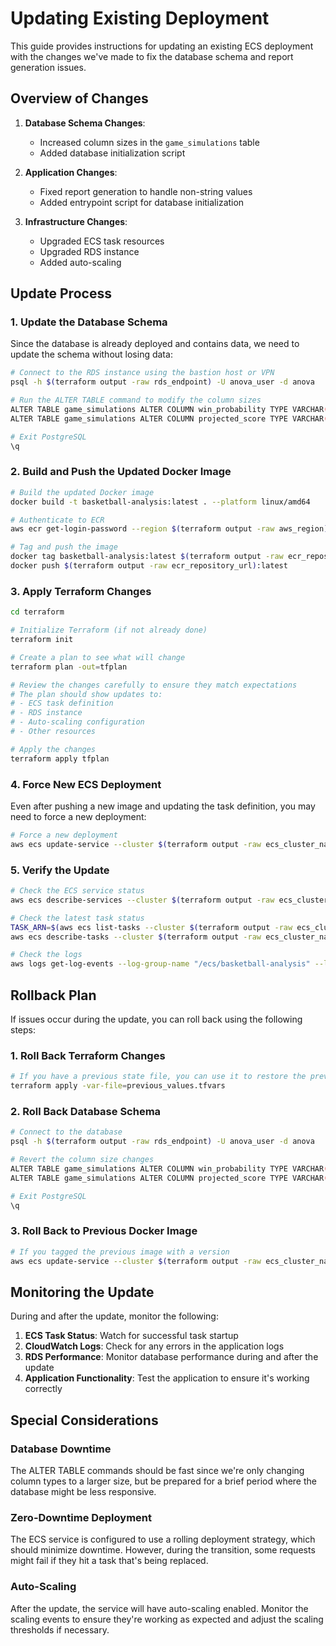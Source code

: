 # Updating Existing Deployment

This guide provides instructions for updating an existing ECS deployment with the changes we've made to fix the database schema and report generation issues.

## Overview of Changes

1. **Database Schema Changes**:
   - Increased column sizes in the `game_simulations` table
   - Added database initialization script

2. **Application Changes**:
   - Fixed report generation to handle non-string values
   - Added entrypoint script for database initialization

3. **Infrastructure Changes**:
   - Upgraded ECS task resources
   - Upgraded RDS instance
   - Added auto-scaling

## Update Process

### 1. Update the Database Schema

Since the database is already deployed and contains data, we need to update the schema without losing data:

```bash
# Connect to the RDS instance using the bastion host or VPN
psql -h $(terraform output -raw rds_endpoint) -U anova_user -d anova

# Run the ALTER TABLE command to modify the column sizes
ALTER TABLE game_simulations ALTER COLUMN win_probability TYPE VARCHAR(100);
ALTER TABLE game_simulations ALTER COLUMN projected_score TYPE VARCHAR(100);

# Exit PostgreSQL
\q
```

### 2. Build and Push the Updated Docker Image

```bash
# Build the updated Docker image
docker build -t basketball-analysis:latest . --platform linux/amd64

# Authenticate to ECR
aws ecr get-login-password --region $(terraform output -raw aws_region) | docker login --username AWS --password-stdin $(terraform output -raw ecr_repository_url)

# Tag and push the image
docker tag basketball-analysis:latest $(terraform output -raw ecr_repository_url):latest
docker push $(terraform output -raw ecr_repository_url):latest
```

### 3. Apply Terraform Changes

```bash
cd terraform

# Initialize Terraform (if not already done)
terraform init

# Create a plan to see what will change
terraform plan -out=tfplan

# Review the changes carefully to ensure they match expectations
# The plan should show updates to:
# - ECS task definition
# - RDS instance
# - Auto-scaling configuration
# - Other resources

# Apply the changes
terraform apply tfplan
```

### 4. Force New ECS Deployment

Even after pushing a new image and updating the task definition, you may need to force a new deployment:

```bash
# Force a new deployment
aws ecs update-service --cluster $(terraform output -raw ecs_cluster_name) --service $(terraform output -raw ecs_service_name) --force-new-deployment --region $(terraform output -raw aws_region)
```

### 5. Verify the Update

```bash
# Check the ECS service status
aws ecs describe-services --cluster $(terraform output -raw ecs_cluster_name) --services $(terraform output -raw ecs_service_name) --region $(terraform output -raw aws_region)

# Check the latest task status
TASK_ARN=$(aws ecs list-tasks --cluster $(terraform output -raw ecs_cluster_name) --service-name $(terraform output -raw ecs_service_name) --region $(terraform output -raw aws_region) --query 'taskArns[0]' --output text)
aws ecs describe-tasks --cluster $(terraform output -raw ecs_cluster_name) --tasks $TASK_ARN --region $(terraform output -raw aws_region)

# Check the logs
aws logs get-log-events --log-group-name "/ecs/basketball-analysis" --log-stream-name $(aws logs describe-log-streams --log-group-name "/ecs/basketball-analysis" --order-by LastEventTime --descending --limit 1 --query 'logStreams[0].logStreamName' --output text) --region $(terraform output -raw aws_region)
```

## Rollback Plan

If issues occur during the update, you can roll back using the following steps:

### 1. Roll Back Terraform Changes

```bash
# If you have a previous state file, you can use it to restore the previous configuration
terraform apply -var-file=previous_values.tfvars
```

### 2. Roll Back Database Schema

```bash
# Connect to the database
psql -h $(terraform output -raw rds_endpoint) -U anova_user -d anova

# Revert the column size changes
ALTER TABLE game_simulations ALTER COLUMN win_probability TYPE VARCHAR(50);
ALTER TABLE game_simulations ALTER COLUMN projected_score TYPE VARCHAR(50);

# Exit PostgreSQL
\q
```

### 3. Roll Back to Previous Docker Image

```bash
# If you tagged the previous image with a version
aws ecs update-service --cluster $(terraform output -raw ecs_cluster_name) --service $(terraform output -raw ecs_service_name) --task-definition basketball-analysis:previous --region $(terraform output -raw aws_region)
```

## Monitoring the Update

During and after the update, monitor the following:

1. **ECS Task Status**: Watch for successful task startup
2. **CloudWatch Logs**: Check for any errors in the application logs
3. **RDS Performance**: Monitor database performance during and after the update
4. **Application Functionality**: Test the application to ensure it's working correctly

## Special Considerations

### Database Downtime

The ALTER TABLE commands should be fast since we're only changing column types to a larger size, but be prepared for a brief period where the database might be less responsive.

### Zero-Downtime Deployment

The ECS service is configured to use a rolling deployment strategy, which should minimize downtime. However, during the transition, some requests might fail if they hit a task that's being replaced.

### Auto-Scaling

After the update, the service will have auto-scaling enabled. Monitor the scaling events to ensure they're working as expected and adjust the scaling thresholds if necessary.
